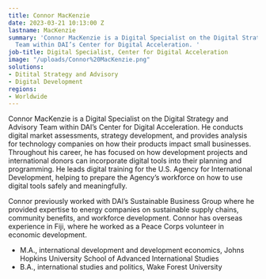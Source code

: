 ```yaml
---
title: Connor MacKenzie
date: 2023-03-21 10:13:00 Z
lastname: MacKenzie
summary: 'Connor MacKenzie is a Digital Specialist on the Digital Strategy and Advisory
  Team within DAI’s Center for Digital Acceleration. '
job-title: Digital Specialist, Center for Digital Acceleration
image: "/uploads/Connor%20MacKenzie.png"
solutions:
- Ditital Strategy and Advisory
- Digital Development
regions:
- Worldwide
---
```


Connor MacKenzie is a Digital Specialist on the Digital Strategy and Advisory Team within DAI’s Center for Digital Acceleration. He conducts digital market assessments, strategy development, and provides analysis for technology companies on how their products impact small businesses. Throughout his career, he has focused on how development projects and international donors can incorporate digital tools into their planning and programming. He leads digital training for the U.S. Agency for International Development, helping to prepare the Agency’s workforce on how to use digital tools safely and meaningfully.    

Connor previously worked with DAI’s Sustainable Business Group where he provided expertise to energy companies on sustainable supply chains, community benefits, and workforce development. Connor has overseas experience in Fiji, where he worked as a Peace Corps volunteer in economic development.

* M.A., international development and development economics, Johns Hopkins University School of Advanced International Studies 
* B.A., international studies and politics, Wake Forest University  